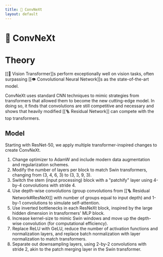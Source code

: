 ```yaml
---
title: 🎊 ConvNeXt
layout: default
---
```


# 🎊 ConvNeXt

# Theory
[[🦿 Vision Transformer]]s perform exceptionally well on vision tasks, often surpassing [[👁️ Convolutional Neural Network]]s as the state-of-the-art model.

ConvNeXt uses standard CNN techniques to mimic strategies from transformers that allowed them to become the new cutting-edge model. In doing so, it finds that convolutions are still competitive and necessary and shows that heavily modified [[🪜 Residual Network]] can compete with the top transformers.

## Model
Starting with ResNet-50, we apply multiple transformer-inspired changes to create ConvNeXt.
1. Change optimizer to AdamW and include modern data augmentation and regularization schemes.
2. Modify the number of layers per block to match Swin transformers, changing from (3, 4, 6, 3) to (3, 3, 9, 3).
3. Switch the stem (input processing) block with a "patchify" layer using 4-by-4 convolutions with stride 4.
4. Use depth-wise convolutions (group convolutions from [[🪜 Residual Network#ResNeXt]] with number of groups equal to input depth) and 1-by-1 convolutions to simulate self-attention.
5. Use inverted bottlenecks in each ResNeXt block, inspired by the large hidden dimension in transformers' MLP block.
6. Increase kernel-size to mimic Swin windows and move up the depth-wise convolution (for computational efficiency).
7. Replace ReLU with GeLU, reduce the number of activation functions and normalization layers, and replace batch normalization with layer normalization to match transformers.
8. Separate out downsampling layers, using 2-by-2 convolutions with stride 2, akin to the patch merging layer in the Swin transformer.